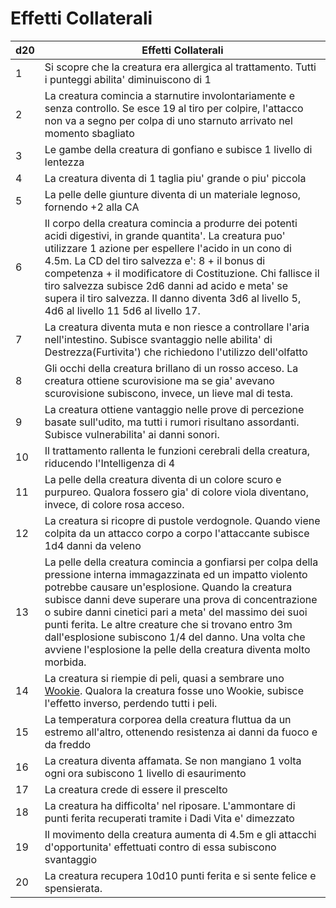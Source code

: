 # Effetti Collaterali

|d20|Effetti Collaterali
|---|---
|1|Si scopre che la creatura era allergica al trattamento. Tutti i punteggi abilita' diminuiscono di 1
|2|La creatura comincia a starnutire involontariamente e senza controllo. Se esce 19 al tiro per colpire, l'attacco non va a segno per colpa di uno starnuto arrivato nel momento sbagliato
|3|Le gambe della creatura di gonfiano e subisce 1 livello di lentezza
|4|La creatura diventa di 1 taglia piu' grande o piu' piccola
|5|La pelle delle giunture diventa di un materiale legnoso, fornendo +2 alla CA
|6|Il corpo della creatura comincia a produrre dei potenti acidi digestivi, in grande quantita'. La creatura puo' utilizzare 1 azione per espellere l'acido in un cono di 4.5m. La CD del tiro salvezza e': 8 + il bonus di competenza + il modificatore di Costituzione. Chi fallisce il tiro salvezza subisce 2d6 danni ad acido e meta' se supera il tiro salvezza. Il danno diventa 3d6 al livello 5, 4d6 al livello 11 5d6 al livello 17.
|7|La creatura diventa muta e non riesce a controllare l'aria nell'intestino. Subisce svantaggio nelle abilita' di Destrezza(Furtivita') che richiedono l'utilizzo dell'olfatto
|8|Gli occhi della creatura brillano di un rosso acceso. La creatura ottiene scurovisione ma se gia' avevano scurovisione subiscono, invece, un lieve mal di testa.
|9|La creatura ottiene vantaggio nelle prove di percezione basate sull'udito, ma tutti i rumori risultano assordanti. Subisce vulnerabilita' ai danni sonori.
|10|Il trattamento rallenta le funzioni cerebrali della creatura, riducendo l'Intelligenza di 4
|11|La pelle della creatura diventa di un colore scuro e purpureo. Qualora fossero gia' di colore viola diventano, invece, di colore rosa acceso.
|12|La creatura si ricopre di pustole verdognole. Quando viene colpita da un attacco corpo a corpo l'attaccante subisce 1d4 danni da veleno
|13|La pelle della creatura comincia a gonfiarsi per colpa della pressione interna immagazzinata ed un impatto violento potrebbe causare un'esplosione. Quando la creatura subisce danni deve superare una prova di concentrazione o subire danni cinetici pari a meta' del massimo dei suoi punti ferita. Le altre creature che si trovano entro 3m dall'esplosione subiscono 1/4 del danno. Una volta che avviene l'esplosione la pelle della creatura diventa molto morbida.
|14|La creatura si riempie di peli, quasi a sembrare uno [Wookie](../../razze/Wookiee/Wookiee.md#wookiee). Qualora la creatura fosse uno Wookie, subisce l'effetto inverso, perdendo tutti i peli.
|15|La temperatura corporea della creatura fluttua da un estremo all'altro, ottenendo resistenza ai danni da fuoco e da freddo
|16|La creatura diventa affamata. Se non mangiano 1 volta ogni ora subiscono 1 livello di esaurimento
|17|La creatura crede di essere il prescelto
|18|La creatura ha difficolta' nel riposare. L'ammontare di punti ferita recuperati tramite i Dadi Vita e' dimezzato
|19|Il movimento della creatura aumenta di 4.5m e gli attacchi d'opportunita' effettuati contro di essa subiscono svantaggio
|20|La creatura recupera 10d10 punti ferita e si sente felice e spensierata.
